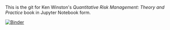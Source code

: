 This is the git for Ken Winston's _Quantitative Risk Management: Theory and Practice_ book in Jupyter Notebook form.

[![Binder](https://mybinder.org/badge_logo.svg)](https://mybinder.org/v2/gh/kjwinston52/Jupyter-Notebooks/master)
